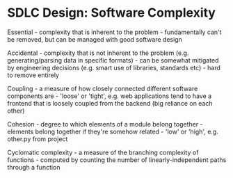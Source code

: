 # SDLC Design: Software Complexity

Essential - complexity that is inherent to the problem - fundamentally can't be removed, but can be managed with good software design

Accidental - complexity that is not inherent to the problem (e.g. generating/parsing data in specific formats) - can be somewhat mitigated by engineering decisions (e.g. smart use of libraries, standards etc) - hard to remove entirely

Coupling - a measure of how closely connected different software components are - 'loose' or 'tight', e.g. web applications tend to have a frontend that is loosely coupled from the backend (big reliance on each other)

Cohesion - degree to which elements of a module belong together - elements belong together if they're somehow related - 'low' or 'high', e.g. other.py from project

Cyclomatic complexity - a measure of the branching complexity of functions - computed by counting the number of linearly-independent paths through a function















